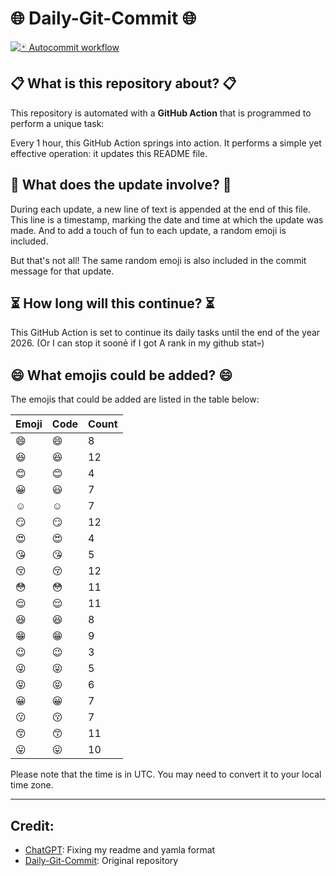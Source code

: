 # 🌐 Daily-Git-Commit 🌐

[![🃏 Autocommit workflow](https://github.com/kleqing/git-auto-commit/actions/workflows/main.yaml/badge.svg?event=check_run)](https://github.com/kleqing/git-auto-commit/actions/workflows/main.yaml)

## 📋 What is this repository about? 📋

This repository is automated with a **GitHub Action** that is programmed to perform a unique task:

Every 1 hour, this GitHub Action springs into action. It performs a simple yet effective operation: it updates this README file.

## 🔄 What does the update involve? 🔄

During each update, a new line of text is appended at the end of this file. This line is a timestamp, marking the date and time at which the update was made. And to add a touch of fun to each update, a random emoji is included.

But that's not all! The same random emoji is also included in the commit message for that update.

## ⏳ How long will this continue? ⏳

This GitHub Action is set to continue its daily tasks until the end of the year 2026. (Or I can stop it soonẻ if I got A rank in my github stat💀)

## 😄 What emojis could be added? 😄

The emojis that could be added are listed in the table below:

| Emoji | Code | Count |
| --- | --- | --- |
| 😄 | :smile: | 8 |
| 😆 | :laughing: | 12 |
| 😊 | :blush: | 4 |
| 😀 | :smiley: | 7 |
| ☺️ | :relaxed: | 7 |
| 😏 | :smirk: | 12 |
| 😍 | :heart_eyes: | 4 |
| 😘 | :kissing_heart: | 5 |
| 😚 | :kissing_closed_eyes: | 12 |
| 😳 | :flushed: | 11 |
| 😌 | :relieved: | 11 |
| 😆 | :satisfied: | 8 |
| 😁 | :grin: | 9 |
| 😉 | :wink: | 3 |
| 😜 | :stuck_out_tongue_winking_eye: | 5 |
| 😝 | :stuck_out_tongue_closed_eyes: | 6 |
| 😀 | :grinning: | 7 |
| 😗 | :kissing: | 7 |
| 😙 | :kissing_smiling_eyes: | 11 |
| 😛 | :stuck_out_tongue: | 10 |

Please note that the time is in UTC. You may need to convert it to your local time zone.

---

## Credit:

- [ChatGPT](chatgpt.com): Fixing my readme and yamla format
- [Daily-Git-Commit](https://github.com/diegomarty/daily-git-commit): Original repository

